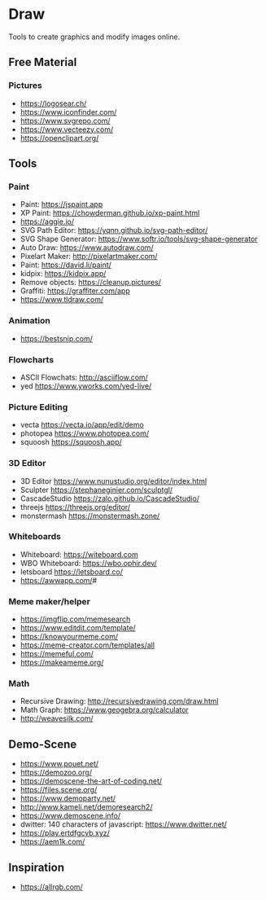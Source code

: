 # Draw

Tools to create graphics and modify images online.

## Free Material

### Pictures

- <https://logosear.ch/>
- <https://www.iconfinder.com/>
- <https://www.svgrepo.com/>
- <https://www.vecteezy.com/>
- <https://openclipart.org/>

## Tools

### Paint

- Paint: <https://jspaint.app>
- XP Paint: <https://chowderman.github.io/xp-paint.html>
- <https://aggie.io/>
- SVG Path Editor: <https://yqnn.github.io/svg-path-editor/>
- SVG Shape Generator: <https://www.softr.io/tools/svg-shape-generator>
- Auto Draw: <https://www.autodraw.com/>
- Pixelart Maker: <http://pixelartmaker.com/>
- Paint: <https://david.li/paint/>
- kidpix: <https://kidpix.app/>
- Remove objects: <https://cleanup.pictures/>
- Graffiti: <https://graffiter.com/app>
- https://www.tldraw.com/

### Animation

- <https://bestsnip.com/>

### Flowcharts

- ASCII Flowchats: <http://asciiflow.com/>
- yed <https://www.yworks.com/yed-live/>

### Picture Editing

- vecta <https://vecta.io/app/edit/demo>
- photopea <https://www.photopea.com/>
- squoosh <https://squoosh.app/>

### 3D Editor

- 3D Editor <https://www.nunustudio.org/editor/index.html>
- Sculpter <https://stephaneginier.com/sculptgl/>
- CascadeStudio <https://zalo.github.io/CascadeStudio/>
- threejs <https://threejs.org/editor/>
- monstermash <https://monstermash.zone/>

### Whiteboards

- Whiteboard: <https://witeboard.com>
- WBO Whiteboard: <https://wbo.ophir.dev/>
- letsboard <https://letsboard.co/>
- <https://awwapp.com/>#

### Meme maker/helper

- <https://imgflip.com/memesearch>
- <https://www.editdit.com/template/>
- <https://knowyourmeme.com/>
- <https://meme-creator.com/templates/all>
- <https://memeful.com/>
- <https://makeameme.org/>

### Math

- Recursive Drawing: <http://recursivedrawing.com/draw.html>
- Math Graph: <https://www.geogebra.org/calculator>
- <http://weavesilk.com/>

## Demo-Scene

- <https://www.pouet.net/>
- <https://demozoo.org/>
- <https://demoscene-the-art-of-coding.net/>
- <https://files.scene.org/>
- <https://www.demoparty.net/>
- <http://www.kameli.net/demoresearch2/>
- <https://www.demoscene.info/>
- dwitter: 140 characters of javascript: <https://www.dwitter.net/>
- <https://play.ertdfgcvb.xyz/>
- <https://aem1k.com/>

## Inspiration

- <https://allrgb.com/>
